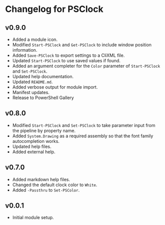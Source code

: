 # Changelog for PSClock

## v0.9.0

+ Added a module icon.
+ Modified `Start-PSClock` and `Get-PSClock` to include window position information.
+ Added `Save-PSClock` to export settings to a CliXML file.
+ Updated `Start-PSClock` to use saved values if found.
+ Added an argument completer for the `Color` parameter of `Start-PSClock` and `Set-PSClock`.
+ Updated help documentation.
+ Updated `README.md`.
+ Added verbose output for module import.
+ Manifest updates.
+ Release to PowerShell Gallery

## v0.8.0

+ Modified `Start-PSClock` and `Set-PSClock` to take parameter input from the pipeline by property name.
+ Added `System.Drawing` as a required assembly so that the font family autocompletion works.
+ Updated help files.
+ Added external help.

## v0.7.0

+ Added markdown help files.
+ Changed the default clock color to `White`.
+ Added `-Passthru` to `Set-PSColor`.

## v0.0.1

+ Initial module setup.
